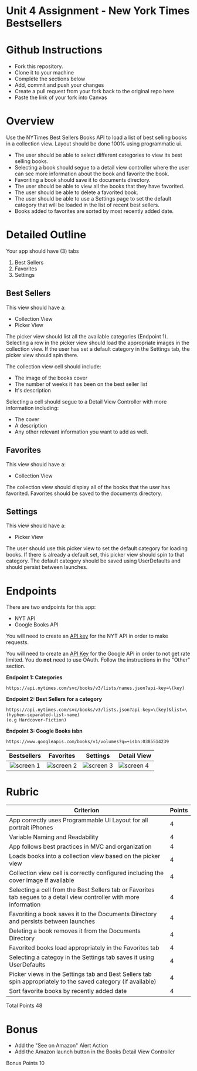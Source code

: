 # Unit 4 Assignment - New York Times Bestsellers


# Github Instructions
- Fork this repository.
- Clone it to your machine
- Complete the sections below
- Add, commit and push your changes
- Create a pull request from your fork back to the original repo here
- Paste the link of your fork into Canvas

# Overview

Use the NYTimes Best Sellers Books API to load a list of best selling books in a collection view. Layout should be done 100% using programmatic ui. 

- The user should be able to select different categories to view its best selling books.  
- Selecting a book should segue to a detail view controller where the user can see more information about the book and favorite the book.  
- Favoriting a book should save it to documents directory.  
- The user should be able to view all the books that they have favorited. 
- The user should be able to delete a favorited book. 
- The user should be able to use a Settings page to set the default category that will be loaded in the list of recent best sellers.
- Books added to favorites are sorted by most recently added date. 


# Detailed Outline

Your app should have (3) tabs

1. Best Sellers
2. Favorites
3. Settings

## Best Sellers

This view should have a:

- Collection View
- Picker View

The picker view should list all the available categories (Endpoint 1).  Selecting a row in the picker view should load the appropriate images in the collection view.  If the user has set a default category in the Settings tab, the picker view should spin there.

The collection view cell should include:

- The image of the books cover
- The number of weeks it has been on the best seller list
- It's description

Selecting a cell should segue to a Detail View Controller with more information including:

- The cover
- A description
- Any other relevant information you want to add as well.

## Favorites

This view should have a:

- Collection View

The collection view should display all of the books that the user has favorited. Favorites should be saved to the documents directory.

## Settings

This view should have a:

- Picker View

The user should use this picker view to set the default category for loading books.  If there is already a default set, this picker view should spin to that category.  The default category should be saved using UserDefaults and should persist between launches.


# Endpoints

There are two endpoints for this app:

- NYT API
- Google Books API

You will need to create an [API key](https://developer.nytimes.com/accounts/login) for the NYT API in order to make requests.

You will need to create an [API Key](https://developers.google.com/books/docs/v1/using#APIKey) for the Google API in order to not get rate limited.  You do **not** need to use OAuth.  Follow the instructions in the "Other" section.

**Endpoint 1: Categories**

```
https://api.nytimes.com/svc/books/v3/lists/names.json?api-key=\(key)
```

**Endpoint 2: Best Sellers for a category**

```
https://api.nytimes.com/svc/books/v3/lists.json?api-key=\(key)&list=\(hyphen-separated-list-name)
(e.g Hardcover-Fiction)
```

**Endpoint 3: Google Books isbn**

```
https://www.googleapis.com/books/v1/volumes?q=+isbn:0385514239
```

| Bestsellers | Favorites | Settings | Detail View |
|:-----:|:-------:|:-------:|:-------|
|![screen 1](https://github.com/joinpursuit/Pursuit-Core-iOS-New-York-Times-Bestsellers/blob/master/Images/screen-shot-1.png) | ![screen 2](https://github.com/joinpursuit/Pursuit-Core-iOS-New-York-Times-Bestsellers/blob/master/Images/screen-shot-2.png) |![screen 3](https://github.com/joinpursuit/Pursuit-Core-iOS-New-York-Times-Bestsellers/blob/master/Images/screen-shot-3.png)|![screen 4](https://github.com/joinpursuit/Pursuit-Core-iOS-New-York-Times-Bestsellers/blob/master/Images/screen-shot-4.png)|


# Rubric

|Criterion|Points|
|---|---|
| App correctly uses Programmable UI Layout for all portrait iPhones | 4 |
| Variable Naming and Readability | 4 |
| App follows best practices in MVC and organization | 4 |
| Loads books into a collection view based on the picker view | 4 |
| Collection view cell is correctly configured including the cover image if available| 4 |
| Selecting a cell from the Best Sellers tab or Favorites tab segues to a detail view controller with more information | 4 |
| Favoriting a book saves it to the Documents Directory and persists between launches | 4 |
| Deleting a book removes it from the Documents Directory | 4 |
| Favorited books load appropriately in the Favorites tab | 4 |
| Selecting a categoy in the Settings tab saves it using UserDefaults | 4 |
| Picker views in the Settings tab and Best Sellers tab spin appropriately to the saved category (if available) | 4 |
| Sort favorite books by recently added date | 4 |

Total Points 48 

# Bonus

- Add the "See on Amazon" Alert Action
- Add the Amazon launch button in the Books Detail View Controller

Bonus Points 10 
